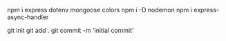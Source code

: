 npm i express dotenv mongoose colors
npm i -D nodemon
npm i express-async-handler

git init
git add .
git commit -m 'initial commit'